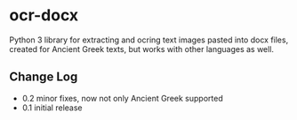 # ocr-docx

Python 3 library for extracting and ocring text images pasted into docx files, created for Ancient Greek texts, but works
        with other languages as well.

## Change Log


* 0.2 minor fixes, now not only Ancient Greek supported
* 0.1 initial release